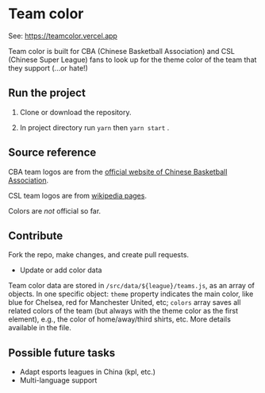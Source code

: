 # Team color

See: https://teamcolor.vercel.app

Team color is built for CBA (Chinese Basketball Association) and CSL (Chinese Super League) fans to look up for the theme color of the team that they support (...or hate!)

## Run the project

1. Clone or download the repository.

2. In project directory run `yarn` then `yarn start` .

## Source reference

CBA team logos are from the [official website of Chinese Basketball Association](https://www.cbaleague.com/data/#/teams).

CSL team logos are from [wikipedia pages](https://en.wikipedia.org/wiki/Chinese_Super_League).

Colors are _not_ official so far.

## Contribute

Fork the repo, make changes, and create pull requests.

- Update or add color data

Team color data are stored in `/src/data/${league}/teams.js`, as an array of objects. In one specific object: `theme` property indicates the main color, like blue for Chelsea, red for Manchester United, etc; `colors` array saves all related colors of the team (but always with the theme color as the first element), e.g., the color of home/away/third shirts, etc. More details available in the file.

## Possible future tasks

- Adapt esports leagues in China (kpl, etc.)
- Multi-language support
